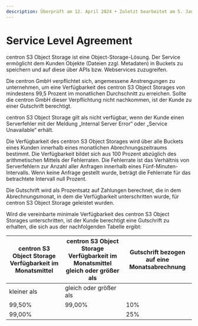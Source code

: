 ```yaml
---
description: Überprüft am 12. April 2024 • Zuletzt bearbeitet am 5. Januar 2025
---
```


# Service Level Agreement

centron S3 Object Storage ist eine Object-Storage-Lösung. Der Service ermöglicht dem Kunden Objekte (Dateien zzgl. Metadaten) in Buckets zu speichern und auf diese über APIs bzw. Webservices zuzugreifen.

Die centron GmbH verpflichtet sich, angemessene Anstrengungen zu unternehmen, um eine Verfügbarkeit des centron S3 Object Storages von mindestens 99,5 Prozent im monatlichen Durchschnitt zu erreichen. Sollte die centron GmbH dieser Verpflichtung nicht nachkommen, ist der Kunde zu einer Gutschrift berechtigt.

centron S3 Object Storage gilt als nicht verfügbar, wenn der Kunde einen Serverfehler mit der Meldung „Internal Server Error“ oder „Service Unavailable“ erhält.

Die Verfügbarkeit des centron S3 Object Storages wird über alle Buckets eines Kunden innerhalb eines monatlichen Abrechnungszeitraums bestimmt. Die Verfügbarkeit bildet sich aus 100 Prozent abzüglich des arithmetischen Mittels der Fehlerraten. Die Fehlerrate ist das Verhältnis von Serverfehlern zur Anzahl aller Anfragen innerhalb eines Fünf-Minuten-Intervalls. Wenn keine Anfrage gestellt wurde, beträgt die Fehlerrate für das betrachtete Intervall null Prozent.

Die Gutschrift wird als Prozentsatz auf Zahlungen berechnet, die in dem Abrechnungsmonat, in dem die Verfügbarkeit unterschritten wurde, für centron S3 Object Storage geleistet wurden.

Wird die vereinbarte minimale Verfügbarkeit des centron S3 Object Storages unterschritten, ist der Kunde berechtigt eine Gutschrift zu erhalten, die sich aus der nachfolgenden Tabelle ergibt:

| centron S3 Object Storage Verfügbarkeit im Monatsmittel | centron S3 Object Storage Verfügbarkeit im Monatsmittel gleich oder größer als | Gutschrift bezogen auf eine Monatsabrechnung |
| ------------------------------------------------------- | ------------------------------------------------------------------------------ | -------------------------------------------- |
| kleiner als                                             | gleich oder größer als                                                         |                                              |
| 99,50%                                                  | 99,00%                                                                         | 10%                                          |
| 99,00%                                                  |                                                                                | 25%                                          |


